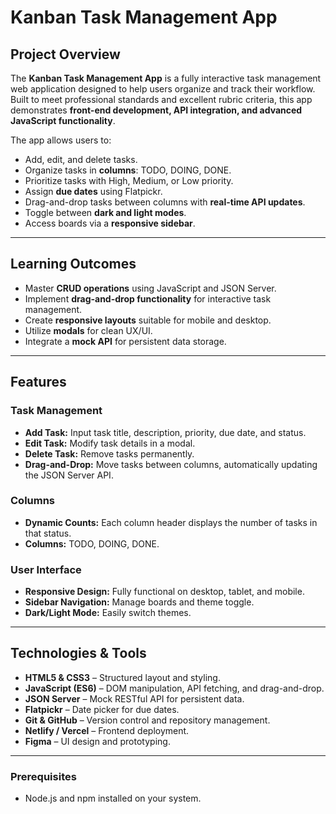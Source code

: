 # Kanban Task Management App

## Project Overview
The **Kanban Task Management App** is a fully interactive task management web application designed to help users organize and track their workflow. Built to meet professional standards and excellent rubric criteria, this app demonstrates **front-end development, API integration, and advanced JavaScript functionality**.  

The app allows users to:
- Add, edit, and delete tasks.
- Organize tasks in **columns**: TODO, DOING, DONE.
- Prioritize tasks with High, Medium, or Low priority.
- Assign **due dates** using Flatpickr.
- Drag-and-drop tasks between columns with **real-time API updates**.
- Toggle between **dark and light modes**.
- Access boards via a **responsive sidebar**.

---

## Learning Outcomes
- Master **CRUD operations** using JavaScript and JSON Server.
- Implement **drag-and-drop functionality** for interactive task management.
- Create **responsive layouts** suitable for mobile and desktop.
- Utilize **modals** for clean UX/UI.
- Integrate a **mock API** for persistent data storage.

---

## Features

### Task Management
- **Add Task:** Input task title, description, priority, due date, and status.  
- **Edit Task:** Modify task details in a modal.  
- **Delete Task:** Remove tasks permanently.  
- **Drag-and-Drop:** Move tasks between columns, automatically updating the JSON Server API.  

### Columns
- **Dynamic Counts:** Each column header displays the number of tasks in that status.  
- **Columns:** TODO, DOING, DONE.  

### User Interface
- **Responsive Design:** Fully functional on desktop, tablet, and mobile.  
- **Sidebar Navigation:** Manage boards and theme toggle.  
- **Dark/Light Mode:** Easily switch themes.  

---

## Technologies & Tools
- **HTML5 & CSS3** – Structured layout and styling.  
- **JavaScript (ES6)** – DOM manipulation, API fetching, and drag-and-drop.  
- **JSON Server** – Mock RESTful API for persistent data.  
- **Flatpickr** – Date picker for due dates.  
- **Git & GitHub** – Version control and repository management.  
- **Netlify / Vercel** – Frontend deployment.  
- **Figma** – UI design and prototyping.  

---

### Prerequisites
- Node.js and npm installed on your system.
